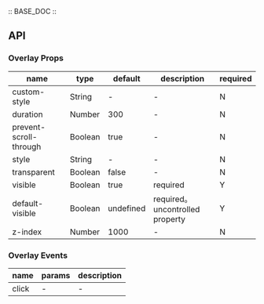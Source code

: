 :: BASE_DOC ::

## API
### Overlay Props

name | type | default | description | required
-- | -- | -- | -- | --
custom-style | String | - | \- | N
duration | Number | 300 | \- | N
prevent-scroll-through | Boolean | true | \- | N
style | String | - | \- | N
transparent | Boolean | false | \- | N
visible | Boolean | true | required | Y
default-visible | Boolean | undefined | required。uncontrolled property | Y
z-index | Number | 1000 | \- | N

### Overlay Events

name | params | description
-- | -- | --
click | - | \-
